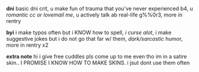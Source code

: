 **dni** basic dni crit, u make fun of trauma that you've never experienced b4, u _romantic cc or lovemail me_, u actively talk ab real-life g%%0r3, more in rentry

**byi** i make typos often but i KNOW how to spell, _i curse alot_, i make suggestive jokes but i do not go that far w/ them, _dark/sarcastic_ humor, more in rentry x2

**extra note** hi i give free cuddles pls come up to me even tho im in a satire skin.. I PROMISE I KNOW HOW TO MAKE SKINS. i jsut dont use them often
